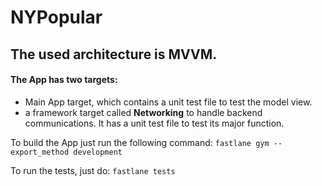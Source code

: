 # NYPopular

## The used architecture is **MVVM**.

#### The App has two targets:
- Main App target, which contains a unit test file to test the model view.
- a framework target called **Networking** to handle backend communications. It has a unit test file to test its major function.

To build the App just run the following command:
`fastlane gym --export_method development`

To run the tests, just do:
`fastlane tests`

